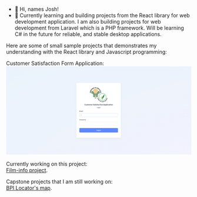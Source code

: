 - 👋 Hi, names Josh!
- 🌱 Currently learning and building projects from the React library for web development application. I am also building projects for web development from Laravel which is a PHP framework. Will be learning C# in the future for reliable, and stable desktop applications. 

Here are some of small sample projects that demonstrates my understanding with the React library and Javascript programming:<br>

Customer Satisfaction Form Application:
![Login](assets/login.PNG)

Currently working on this project:
<br>[Film-info project](https://lomeda-joshua.github.io/film-info/).

Capstone projects that I am still working on:
<br>[BPI Locator's map](https://lomeda-joshua.github.io/locators-map/).
<!---
Lomeda-Joshua/Lomeda-Joshua is a ✨ special ✨ repository because its `README.md` (this file) appears on your GitHub profile.
You can click the Preview link to take a look at your changes.
--->
